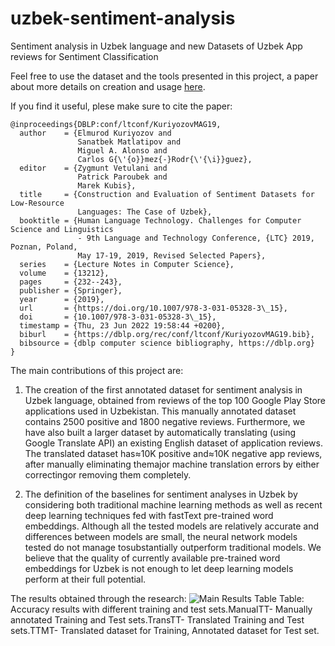 # uzbek-sentiment-analysis
Sentiment analysis in Uzbek language and new Datasets of Uzbek App reviews for Sentiment Classification

Feel free to use the dataset and the tools presented in this project, a paper about more details on creation and usage [here](http://www.grupolys.org/biblioteca/KurMatAloGom2019a.pdf).

If you find it useful, plese make sure to cite the paper:
```
@inproceedings{DBLP:conf/ltconf/KuriyozovMAG19,
  author    = {Elmurod Kuriyozov and
               Sanatbek Matlatipov and
               Miguel A. Alonso and
               Carlos G{\'{o}}mez{-}Rodr{\'{\i}}guez},
  editor    = {Zygmunt Vetulani and
               Patrick Paroubek and
               Marek Kubis},
  title     = {Construction and Evaluation of Sentiment Datasets for Low-Resource
               Languages: The Case of Uzbek},
  booktitle = {Human Language Technology. Challenges for Computer Science and Linguistics
               - 9th Language and Technology Conference, {LTC} 2019, Poznan, Poland,
               May 17-19, 2019, Revised Selected Papers},
  series    = {Lecture Notes in Computer Science},
  volume    = {13212},
  pages     = {232--243},
  publisher = {Springer},
  year      = {2019},
  url       = {https://doi.org/10.1007/978-3-031-05328-3\_15},
  doi       = {10.1007/978-3-031-05328-3\_15},
  timestamp = {Thu, 23 Jun 2022 19:58:44 +0200},
  biburl    = {https://dblp.org/rec/conf/ltconf/KuriyozovMAG19.bib},
  bibsource = {dblp computer science bibliography, https://dblp.org}
}
```


The main contributions of this project are:

1.  The creation of the first annotated dataset for sentiment analysis in Uzbek language, obtained from reviews of the top 100 Google Play Store applications used in Uzbekistan.  This manually annotated dataset contains  2500  positive  and  1800  negative  reviews. Furthermore, we have also built a larger dataset by automatically translating (using Google Translate API) an  existing  English  dataset of  application  reviews. The translated dataset has≈10K positive and≈10K negative app reviews, after manually eliminating themajor machine translation errors by either correctingor removing them completely.

2.  The  definition  of  the  baselines  for  sentiment  analyses in Uzbek by considering both traditional machine learning methods as well as recent deep learning techniques  fed  with  fastText  pre-trained  word  embeddings. Although all the tested models are relatively accurate  and  differences  between  models  are  small, the neural network models tested do not manage tosubstantially outperform traditional models.  We believe that the quality of currently available pre-trained word embeddings for Uzbek is not enough to let deep learning models perform at their full potential.


The results obtained through the research:
![Main Results Table](https://github.com/elmurod1202/uzbek-sentiment-analysis/blob/master/images/results-table.png)
Table:  Accuracy results with different training and test sets.ManualTT- Manually annotated Training and Test sets.TransTT- Translated Training and Test sets.TTMT- Translated dataset for Training, Annotated dataset for Test set.
